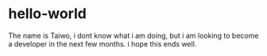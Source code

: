 # hello-world
The name is Taiwo, i dont know what i am doing, but i am looking to become a developer in the next few months. i hope this ends well.
